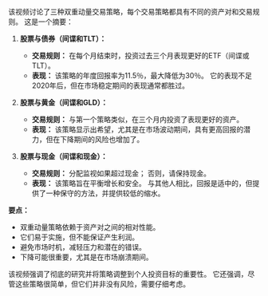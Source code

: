 该视频讨论了三种双重动量交易策略，每个交易策略都具有不同的资产对和交易规则。 这是一个摘要：

1. **股票与债券（间谍和TLT）：** 
   - **交易规则：** 在每个月结束时，投资过去三个月表现更好的ETF（间谍或TLT）。
   - **表现：** 该策略的年度回报率为11.5％，最大降低为30％。 它的表现不足2020年后，但在市场稳定期间的表现通常都胜过。

2. **股票与黄金（间谍和GLD）：** 
   - **交易规则：** 与第一个策略类似，在三个月内投资了表现更好的资产。
   - **表现：** 该策略显示出希望，尤其是在市场波动期间，具有更高回报的潜力，但在下降期间的风险也增加了。

3. **股票与现金（间谍和现金）：** 
   - **交易规则：** 分配监视如果超过现金； 否则，请保持现金。
   - **表现：** 该策略旨在平衡增长和安全。 与其他人相比，回报是适中的，但提供了一种保守的方法，并提供较低的缩水。

 **要点：** 
- 双重动量策略依赖于资产对之间的相对性能。
- 它们易于实施，但不能保证产生利润。
- 避免市场时机，减轻压力和潜在的错误。
- 下降可能很重要，尤其是在市场崩溃期间。

该视频强调了彻底的研究并将策略调整到个人投资目标的重要性。 它还强调，尽管这些策略很简单，但它们并非没有风险，需要仔细考虑。